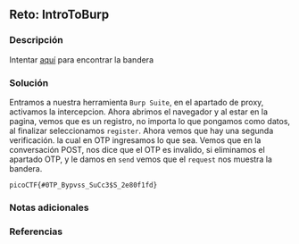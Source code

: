 ## Reto: IntroToBurp
### Descripción
Intentar [aquí](http://titan.picoctf.net:57939/) para encontrar la bandera
### Solución
Entramos a nuestra herramienta `Burp Suite`, en el apartado de proxy, activamos la intercepcion.
Ahora abrimos el navegador y al estar en la pagina, vemos que es un registro, no importa lo que pongamos como datos, al finalizar seleccionamos `register`.
Ahora vemos que hay una segunda verificación. la cual en OTP ingresamos lo que sea.
Vemos que en la conversación POST, nos dice que el OTP es invalido, si eliminamos el apartado OTP, y le damos en `send` vemos que el `request` nos muestra la bandera.
```flag
picoCTF{#0TP_Bypvss_SuCc3$S_2e80f1fd}
```
 
### Notas adicionales
### Referencias

